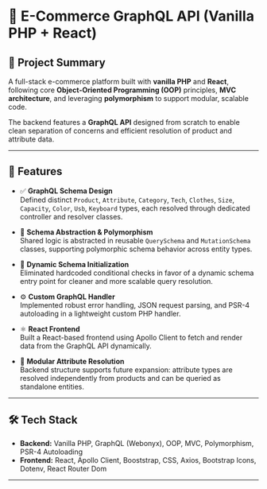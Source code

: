 # 🛒 E-Commerce GraphQL API (Vanilla PHP + React)

## 📌 Project Summary

A full-stack e-commerce platform built with **vanilla PHP** and **React**, following core **Object-Oriented Programming (OOP)** principles, **MVC architecture**, and leveraging **polymorphism** to support modular, scalable code. 

The backend features a **GraphQL API** designed from scratch to enable clean separation of concerns and efficient resolution of product and attribute data.

---

## 🚀 Features

- ✅ **GraphQL Schema Design**  
  Defined distinct `Product`, `Attribute`, `Category`, `Tech`, `Clothes`, `Size`, `Capacity`, `Color`, `Usb`, `Keyboard` types, each resolved through dedicated controller and resolver classes.

- 🔁 **Schema Abstraction & Polymorphism**  
  Shared logic is abstracted in reusable `QuerySchema` and `MutationSchema` classes, supporting polymorphic schema behavior across entity types.

- 🔧 **Dynamic Schema Initialization**  
  Eliminated hardcoded conditional checks in favor of a dynamic schema entry point for cleaner and more scalable query resolution.

- ⚙️ **Custom GraphQL Handler**  
  Implemented robust error handling, JSON request parsing, and PSR-4 autoloading in a lightweight custom PHP handler.

- ⚛️ **React Frontend**  
  Built a React-based frontend using Apollo Client to fetch and render data from the GraphQL API dynamically.

- 🧩 **Modular Attribute Resolution**  
  Backend structure supports future expansion: attribute types are resolved independently from products and can be queried as standalone entities.

---

## 🛠️ Tech Stack

- **Backend:** Vanilla PHP, GraphQL (Webonyx), OOP, MVC, Polymorphism, PSR-4 Autoloading  
- **Frontend:** React, Apollo Client, Booststrap, CSS, Axios, Bootstrap Icons, Dotenv, React Router Dom

---

